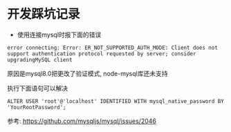 # 开发踩坑记录

- 使用连接mysql时报下面的错误

```
error connecting: Error: ER_NOT_SUPPORTED_AUTH_MODE: Client does not support authentication protocol requested by server; consider upgradingMySQL client
```

原因是mysql8.0把更改了验证模式, node-mysql库还未支持

执行下面语句可以解决

```
ALTER USER 'root'@'localhost' IDENTIFIED WITH mysql_native_password BY 'YourRootPassword';
```

参考: https://github.com/mysqljs/mysql/issues/2046

